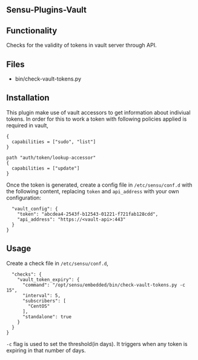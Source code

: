 ## Sensu-Plugins-Vault

## Functionality

Checks for the validity of tokens in vault server through API.

## Files
  * bin/check-vault-tokens.py

## Installation

This plugin make use of vault accessors to get information about indiviual tokens.
In order for this to work a token with following policies applied is required in vault, 

```path "auth/token/accessors/*"
{
  capabilities = ["sudo", "list"]
}

path "auth/token/lookup-accessor"
{
  capabilities = ["update"]
}
```

Once the token is generated, create a config file in `/etc/sensu/conf.d` with the following content, replacing `token` and `api_address` with your own configuration:

```{
  "vault_config": {
    "token": "abcdea4-2543f-b12543-01221-f721fab128cdd",
    "api_address": "https://<vault-api>:443"
  }
} 
```


## Usage

Create a check file in `/etc/sensu/conf.d`,

```{
  "checks": {
    "vault_token_expiry": {
      "command": "/opt/sensu/embedded/bin/check-vault-tokens.py -c 15",
      "interval": 5,
      "subscribers": [
        "CentOS"
      ],
      "standalone": true
    }
  }
}
```

`-c` flag is used to set the threshold(in days). It triggers when any token is expiring in that number of days.
